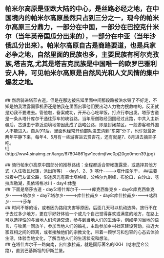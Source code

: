 <!-- 
.. link: 
.. description: 帕米尔高原， 新疆， 中巴友谊公路， 杏花， 杏子
.. tags: travel , 新疆
.. date: 2014/01/09 22:48:42
.. title: 帕米尔高原(China part)
.. slug: pa-mi-er-gao-yuan
-->



## 帕米尔高原是亚欧大陆的中心，是丝路必经之地，在中国境内的帕米尔高原虽然只占到三分之一，现今的帕米尔高原三分鼎力，一部分在中国，一部分在巴控克什米尔（当年英帝国瓜分出来的），一部分在中亚（当年沙俄瓜分出来）。帕米尔高原自古是商路要道，也是兵家必争之地，自然里面的民族也多，主要民族有柯尔克孜族,塔吉克,尤其是塔吉克民族是中国唯一的欧罗巴雅利安人种，可见帕米尔高原是自然风光和人文风情的集中爆发之地。<!-- TEASER_END -->
<br/>
## 然后骑进塔莎古道。但是在那边被告知里面中间那段路被洪水毁了不好走，不知是怕我泄露国家机密还是怕我在里面出事他们要出动人力物力搜救啥的，反正就是劝我不要进去。管他啦，备案成功，开开心心吃早饭，打点行李出发。塔莎古道是一条从塔什库尔干通往莎车的峡谷路，当年唐僧取经回国经过此路，中共入主新疆后，古道由于靠近边境地带因此成了战略公路，即是封闭禁区，一般游客和外国人不能进入。自从911后，里面也经常开动部队进去清剿“东突”分子，也许就最近两年平静下来，每年4、5月有一些游客进去赏杏花，还有就是7、8月进去摘杏子吃。
<br/>
![](http://ww4.sinaimg.cn/large/67804861gw1ecdmjfwe0pj20go0mcn39.jpg)
<br/>
<br/>
## 骑行帕米尔高原中国部分的推荐路线：全程都适合带帐篷露营，或选择其他方式（入住牧民帐篷，派出所等）
- day1、2、3: 喀什---->塔什库尔干， 
##主要沿着中巴友谊公路，沿途风光有慕士塔格峰，公格尔九别峰，布伦口，白沙山，喀拉库勒湖，奥依塔格冰川
- day4:休整
<br/>
## 下面是塔莎古道
- day5:塔什库尔干---->库克西鲁克乡
- day6:库克西鲁克乡---->塔尔乡
- day7:塔尔乡---->库什拉甫乡
- day8:库什拉甫乡---->喀群乡---->莎车
<br/>
## 时间不够的话，或者因为路段灾害等原因，后面几天可以机动选择。旅行不在于去过多少地方，更在乎好好体验一个或几个自己觉得喜欢或满意的地方，在路上可以选择性的与当地人们沟通交流，参与到当地人们的生活中，例如学习当地的语言，与牧民一同放羊，参加当地人们的婚礼，主动参加乡村社区建设劳动，拉近大家互相之间的距离，或者接触他们的宗教文化，带着一颗学习和包容的心态去体验生活，体验当地文化，了解当地人们的生活状况和想法。
<br/>
## 在塔什库尔干一路向南，出红旗拉甫，就是国际著名的KKH（喀啦昆仑公路），直到巴基斯坦的伊斯兰堡。

